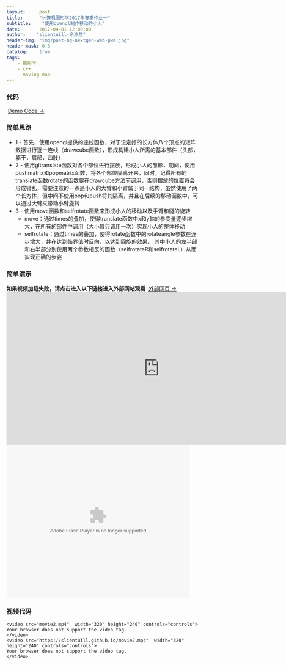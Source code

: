 ```yaml
---
layout:     post
title:		"计算机图形学2017年春季作业一"
subtitle:    "使用opengl制作移动的小人"
date:	    2017-04-01 12:00:00
author:	   "slientuill-余沛然"
header-img: "img/post-bg-nextgen-web-pwa.jpg"
header-mask: 0.3
catalog:    true
tags:
    - 图形学
    - c++
    - moving man
---
```


> 


### 代码
  [Demo Code → ](https://slientuill.github.io/movingman.cpp)
### 简单思路
 - 1 - 首先，使用opengl提供的连线函数，对于设定好的长方体八个顶点的矩阵数据进行逐一连线（drawcube函数），形成构建小人所需的基本部件（头部，躯干，肩部，四肢）
 - 2 - 使用gltranslate函数对各个部位进行摆放，形成小人的雏形，期间，使用pushmatrix和popmatrix函数，将各个部位隔离开来，同时，记得所有的translate函数rotate的函数要在drawcube方法前调用，否则摆放的位置将会形成错乱，需要注意的一点是小人的大臂和小臂属于同一结构，虽然使用了两个长方体，但中间不使用pop和push将其隔离，并且在后续的移动函数中，可以通过大臂来带动小臂旋转
 - 3 - 使用move函数和selfrotate函数来形成小人的移动以及手臂和腿的旋转
 	- move：通过times的叠加，使得translate函数中x和y轴的参变量逐步增大，在所有的部件中调用（大小臂只调用一次）实现小人的整体移动
	- selfrotate：通过times的叠加，使得rotate函数中的rotateangle参数在逐步增大，并在达到临界值时反向，以达到回旋的效果， 其中小人的左半部和右半部分别使用两个参数相反的函数（selfrotateR和selfrotateL）从而实现正确的步姿
### 简单演示
**如果视频加载失败，请点击进入以下链接进入外部网站观看**
  [外部网页 → ](http://v.youku.com/v_show/id_XMjY4OTczNzk0MA==.html?spm=a2hzp.8253869.0.0&from=y1.7-2#paction)
<embed src="https://slientuill.github.io/movie2.mp4" autostart="true" loop="true" width="800" height="400">
<embed src='http://player.youku.com/player.php/sid/XMjY4OTczNzk0MA==/v.swf' allowFullScreen='true' quality='high' width='480' height='400' align='middle' allowScriptAccess='always' type='application/x-shockwave-flash'>
### 视频代码
	<video src="movie2.mp4"  width="320" height="240" controls="controls">
	Your browser does not support the video tag.
	</video>
	<video src="https://slientuill.github.io/movie2.mp4"  width="320" height="240" controls="controls">
	Your browser does not support the video tag.
	</video>

